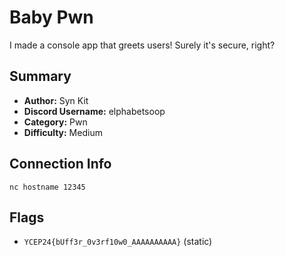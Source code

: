 # Baby Pwn
I made a console app that greets users! Surely it's secure, right?

## Summary
- **Author:** Syn Kit
- **Discord Username:** elphabetsoop 
- **Category:** Pwn
- **Difficulty:** Medium
  
## Connection Info
`nc hostname 12345`

## Flags
- `YCEP24{bUff3r_0v3rf10w0_AAAAAAAAAA}` (static)
